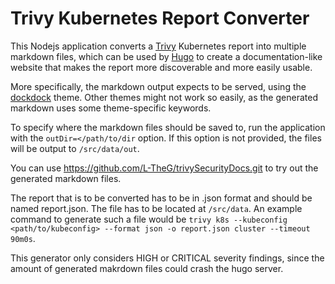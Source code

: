 # Trivy Kubernetes Report Converter

This Nodejs application converts a [Trivy](https://aquasecurity.github.io/trivy/v0.34/docs/) Kubernetes report into multiple markdown files, which can be used by [Hugo](https://gohugo.io/) to create a documentation-like website that makes the report more discoverable and more easily usable.

More specifically, the markdown output expects to be served, using the [dockdock](https://github.com/vjeantet/hugo-theme-docdock) theme. Other themes might not work so easily, as the generated markdown uses some theme-specific keywords.

To specify where the markdown files should be saved to, run the application with the ```outDir=</path/to/dir``` option. If this option is not provided, the files will be output to ```/src/data/out```.

You can use https://github.com/L-TheG/trivySecurityDocs.git to try out the generated markdown files.

The report that is to be converted has to be in .json format and should be named report.json. The file has to be located at ```/src/data```.
An example command to generate such a file would be ```trivy k8s --kubeconfig <path/to/kubeconfig> --format json -o report.json cluster --timeout 90m0s```.

This generator only considers HIGH or CRITICAL severity findings, since the amount of generated makrdown files could crash the hugo server.
